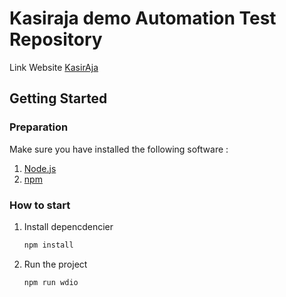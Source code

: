 # Kasiraja demo Automation Test Repository

Link Website [KasirAja](https://kasirdemo.belajarqa.com/)

## Getting Started

### Preparation

Make sure you have installed the following software :

1. [Node.js](https://nodejs.org/)
2. [npm](https://www.npmjs.com/)

### How to start

1. Install depencdencier

   ```bash
   npm install

   ```

2. Run the project
   ```bash
   npm run wdio
   ```
